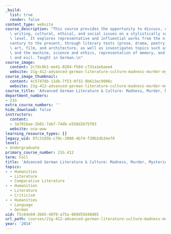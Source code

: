 ```yaml
---
_build:
  list: true
  render: false
content_type: website
course_description: "This course provides the opportunity to discuss, orally and in\
  \ writing, cultural, ethical, and social issues on a stylistically sophisticated\
  \ level. It explores representative and influential works from the nineteenth\_\
  century to the present, through literary texts (prose, drama, poetry), radio plays,\
  \ art, film, and architecture, as well as investigates topics such as the human\
  \ and the machine, science and ethics, representation of memory, and issues of good\
  \ and evil. Taught in German.\n"
course_image:
  content: 2c7dc9b1-ee41-0284-f584-c731a1ebaee4
  website: 21g-412-advanced-german-literature-culture-madness-murder-mysteries-fall-2014
course_image_thumbnail:
  content: 4c57478b-11db-7f53-0f32-9b613ec9996c
  website: 21g-412-advanced-german-literature-culture-madness-murder-mysteries-fall-2014
course_title: 'Advanced German Literature & Culture: Madness, Murder, Mysteries'
department_numbers:
- 21G
extra_course_numbers: ''
hide_download: false
instructors:
  content:
  - 3a701bae-2b01-7ab7-74db-e558d2b75f83
  website: ocw-www
learning_resource_types: []
legacy_uid: 97c3185b-c70c-3908-4b74-f39b2db34ef0
level:
- Undergraduate
primary_course_number: 21G.412
term: Fall
title: 'Advanced German Literature & Culture: Madness, Murder, Mysteries'
topics:
- - Humanities
  - Literature
  - Comparative Literature
- - Humanities
  - Literature
  - Criticism
- - Humanities
  - Language
  - German
uid: f5c64e69-3bb5-40f0-a75a-889d55d48d65
url_path: courses/21g-412-advanced-german-literature-culture-madness-murder-mysteries-fall-2014
year: '2014'
---
```

